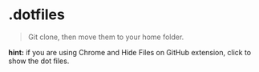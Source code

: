 # .dotfiles

> Git clone, then move them to your home folder.

**hint:** if you are using Chrome and Hide Files on GitHub extension, click to show the dot files.
